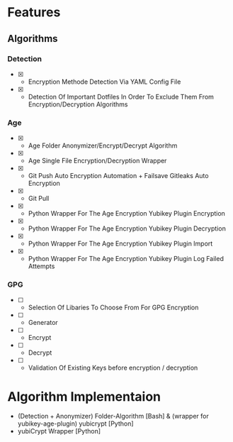 # Features
## Algorithms
### Detection
- [x] - Encryption Methode Detection Via YAML Config File
- [x] - Detection Of Important Dotfiles In Order To Exclude Them From Encryption/Decryption Algorithms
### Age
- [x] - Age Folder Anonymizer/Encrypt/Decrypt Algorithm
- [x] - Age Single File Encryption/Decryption Wrapper
- [x] - Git Push Auto Encryption Automation + Failsave Gitleaks Auto Encryption
- [x] - Git Pull
- [x] - Python Wrapper For The Age Encryption Yubikey Plugin Encryption
- [x] - Python Wrapper For The Age Encryption Yubikey Plugin Decryption
- [x] - Python Wrapper For The Age Encryption Yubikey Plugin Import
- [x] - Python Wrapper For The Age Encryption Yubikey Plugin Log Failed Attempts
### GPG
- [ ] - Selection Of Libaries To Choose From For GPG Encryption
- [ ] - Generator
- [ ] - Encrypt
- [ ] - Decrypt
- [ ] - Validation Of Existing Keys before encryption / decryption
# Algorithm Implementaion
- (Detection + Anonymizer) Folder-Algorithm [Bash] & (wrapper for yubikey-age-plugin) yubicrypt [Python] 
- yubiCrypt Wrapper [Python]


